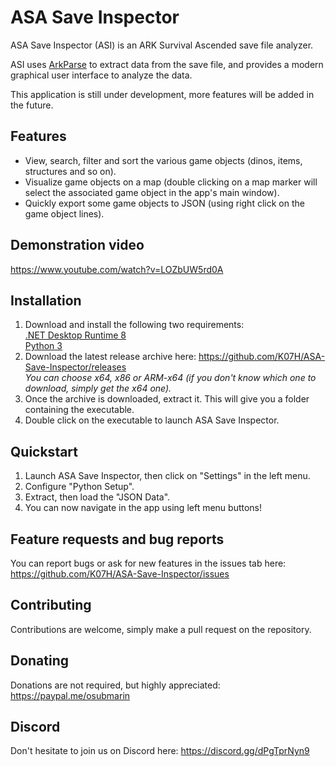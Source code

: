 # ASA Save Inspector
ASA Save Inspector (ASI) is an ARK Survival Ascended save file analyzer.

ASI uses [ArkParse](https://github.com/VincentHenauGithub/ark-save-parser) to extract data from the save file, and provides a modern graphical user interface to analyze the data.

This application is still under development, more features will be added in the future.

## Features
- View, search, filter and sort the various game objects (dinos, items, structures and so on).
- Visualize game objects on a map (double clicking on a map marker will select the associated game object in the app's main window).
- Quickly export some game objects to JSON (using right click on the game object lines).

## Demonstration video
https://www.youtube.com/watch?v=LOZbUW5rd0A

## Installation
1. Download and install the following two requirements:<br>
[.NET Desktop Runtime 8](https://dotnet.microsoft.com/en-us/download/dotnet/8.0)<br>
[Python 3](https://www.python.org/downloads/)<br>
2. Download the latest release archive here: https://github.com/K07H/ASA-Save-Inspector/releases<br>
*You can choose x64, x86 or ARM-x64 (if you don't know which one to download, simply get the x64 one).*
3. Once the archive is downloaded, extract it. This will give you a folder containing the executable.
4. Double click on the executable to launch ASA Save Inspector.

## Quickstart
1. Launch ASA Save Inspector, then click on "Settings" in the left menu.
2. Configure "Python Setup".
3. Extract, then load the "JSON Data".
4. You can now navigate in the app using left menu buttons!

## Feature requests and bug reports
You can report bugs or ask for new features in the issues tab here: https://github.com/K07H/ASA-Save-Inspector/issues

## Contributing
Contributions are welcome, simply make a pull request on the repository.

## Donating
Donations are not required, but highly appreciated: https://paypal.me/osubmarin

## Discord
Don't hesitate to join us on Discord here: https://discord.gg/dPgTprNyn9
